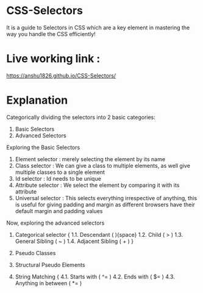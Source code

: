 # CSS-Selectors
It is a guide to Selectors in CSS which are a key element in mastering the way you handle the CSS efficiently!

# Live working link : 
https://anshu1826.github.io/CSS-Selectors/

# Explanation
Categorically dividing the selectors into 2 basic categories: 
1. Basic Selectors
2. Advanced Selectors

Exploring the Basic Selectors
1. Element selector : merely selecting the element by its name
2. Class selector : We can give a class to multiple elements, as well give multiple classes to a single element
3. Id selector : Id needs to be unique
4. Attribute selector : We select the element by comparing it with its attribute
5. Universal selector : This selects everything irrespective of anything, this is useful for giving padding and margin as different browsers have their default margin and padding values

Now, exploring the advanced selectors
1. Categorical selector {
1.1. Descendant (  ){space}
1.2. Child ( > ) 
1.3. General Sibling ( ~ )
1.4. Adjacent Sibling ( + )
}

2. Pseudo Classes
3. Structural Pseudo Elements
4. String Matching { 
4.1. Starts with ( ^= )
4.2. Ends with ( $= )
4.3. Anything in between ( *= )
